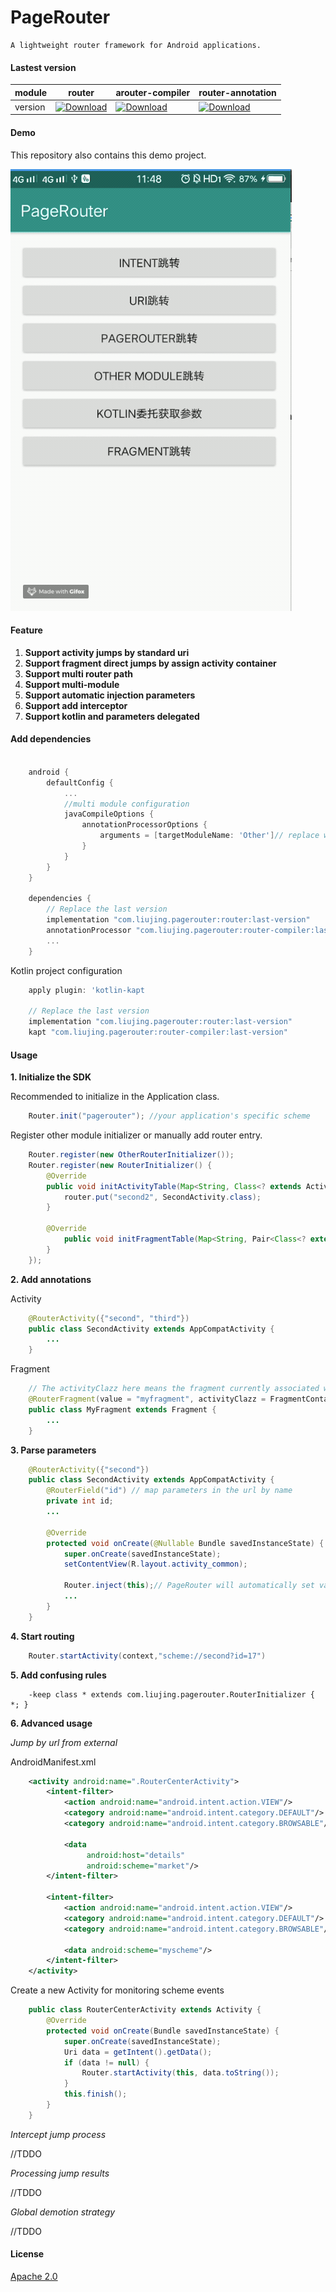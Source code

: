 # PageRouter

```
A lightweight router framework for Android applications.
```

#### Lastest version

module|router|arouter-compiler|router-annotation
---|---|---|---
version|[ ![Download](https://api.bintray.com/packages/liujing/pagerouter/router/images/download.svg) ](https://bintray.com/liujing/pagerouter/router/_latestVersion)|[ ![Download](https://api.bintray.com/packages/liujing/pagerouter/router-compiler/images/download.svg) ](https://bintray.com/liujing/pagerouter/router-compiler/_latestVersion)|[ ![Download](https://api.bintray.com/packages/liujing/pagerouter/router-annotation/images/download.svg) ](https://bintray.com/liujing/pagerouter/router-annotation/_latestVersion)

#### Demo
This repository also contains this demo project.

![Demo](pagerouter-demo.gif)
#### Feature

1. **Support activity jumps by standard uri**
2. **Support fragment direct jumps by assign activity container**
3. **Support multi router path**
4. **Support multi-module**
5. **Support automatic injection parameters**
6. **Support add interceptor**
7. **Support kotlin and parameters delegated**


#### Add dependencies

``` gradle

    android {
        defaultConfig {
            ...
            //multi module configuration
            javaCompileOptions {
                annotationProcessorOptions {
                    arguments = [targetModuleName: 'Other']// replace with the other module project name
                }
            }
        }
    }

    dependencies {
        // Replace the last version
        implementation "com.liujing.pagerouter:router:last-version"
        annotationProcessor "com.liujing.pagerouter:router-compiler:last-version"
        ...
    }

```

Kotlin project configuration

``` gradle
    apply plugin: 'kotlin-kapt

    // Replace the last version
    implementation "com.liujing.pagerouter:router:last-version"
    kapt "com.liujing.pagerouter:router-compiler:last-version"
```

#### Usage


**1. Initialize the SDK**

Recommended to initialize in the Application class.
``` java
    Router.init("pagerouter"); //your application's specific scheme
```

Register other module initializer or manually add router entry.

``` java
    Router.register(new OtherRouterInitializer());
    Router.register(new RouterInitializer() {
        @Override
        public void initActivityTable(Map<String, Class<? extends Activity>> router) {
            router.put("second2", SecondActivity.class);
        }

        @Override
            public void initFragmentTable(Map<String, Pair<Class<? extends Activity>, Class<? extends Fragment>>> router) {
        }
    });
```


**2. Add annotations**

Activity
``` java
    @RouterActivity({"second", "third"})
    public class SecondActivity extends AppCompatActivity {
        ...
    }
```

Fragment

``` java
    // The activityClazz here means the fragment currently associated with Activity
    @RouterFragment(value = "myfragment", activityClazz = FragmentContainerActivity.class)
    public class MyFragment extends Fragment {
        ...
    }
```


**3. Parse parameters**

```java
    @RouterActivity({"second"})
    public class SecondActivity extends AppCompatActivity {
        @RouterField("id") // map parameters in the url by name
        private int id;
        ...

        @Override
        protected void onCreate(@Nullable Bundle savedInstanceState) {
            super.onCreate(savedInstanceState);
            setContentView(R.layout.activity_common);

            Router.inject(this);// PageRouter will automatically set value of fields
            ...
        }
    }
```

**4. Start routing**

```java
    Router.startActivity(context,"scheme://second?id=17")
```


**5. Add confusing rules**

```
    -keep class * extends com.liujing.pagerouter.RouterInitializer { *; }
```


**6. Advanced usage**

*Jump by url from external*

AndroidManifest.xml

```xml
    <activity android:name=".RouterCenterActivity">
        <intent-filter>
            <action android:name="android.intent.action.VIEW"/>
            <category android:name="android.intent.category.DEFAULT"/>
            <category android:name="android.intent.category.BROWSABLE"/>

            <data
                 android:host="details"
                 android:scheme="market"/>
        </intent-filter>

        <intent-filter>
            <action android:name="android.intent.action.VIEW"/>
            <category android:name="android.intent.category.DEFAULT"/>
            <category android:name="android.intent.category.BROWSABLE"/>

            <data android:scheme="myscheme"/>
        </intent-filter>
    </activity>
```

Create a new Activity for monitoring scheme events

```java
    public class RouterCenterActivity extends Activity {
        @Override
        protected void onCreate(Bundle savedInstanceState) {
            super.onCreate(savedInstanceState);
            Uri data = getIntent().getData();
            if (data != null) {
                Router.startActivity(this, data.toString());
            }
            this.finish();
        }
    }
```

*Intercept jump process*

//TDDO

*Processing jump results*

//TDDO

*Global demotion strategy*

//TDDO


#### License

[Apache 2.0](LICENSE)
